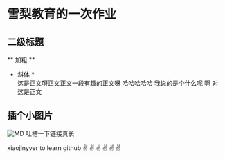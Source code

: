 # 雪梨教育的一次作业 #
## 二级标题 ##

** 加粗 **
* 斜体 *  
这是正文呀正文正文一段有趣的正文呀 哈哈哈哈哈 我说的是个什么呢 啊 对 这是正文
## 插个小图片 ##
![MD](http://image.baidu.com/search/detail?ct=503316480&z=0&ipn=d&word=%E5%9B%BE%E7%89%87&hs=0&pn=11&spn=0&di=194460239710&pi=0&rn=1&tn=baiduimagedetail&is=0%2C0&ie=utf-8&oe=utf-8&cl=2&lm=-1&cs=1679155983%2C1401231999&os=4233535942%2C4217596115&simid=3479304971%2C544473790&adpicid=0&lpn=0&ln=30&fr=ala&fm=&sme=&cg=&bdtype=0&oriquery=&objurl=http%3A%2F%2Fpic35.nipic.com%2F20131112%2F2531170_204256005000_2.jpg&fromurl=ippr_z2C%24qAzdH3FAzdH3Fooo_z%26e3Bgtrtv_z%26e3Bv54AzdH3Ffi5oAzdH3F9AzdH3F8anAzdH3Fl8b0c0m_z%26e3Bip4s&gsm=0)
吐槽一下链接真长

xiaojinyver to learn github
:v:  :v:  :v:  :v:  :v:  :v:
